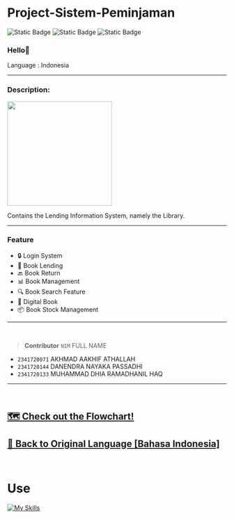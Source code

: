 
# Project-Sistem-Peminjaman 

![Static Badge](https://img.shields.io/badge/Type-System%20Information-13e600) ![Static Badge](https://img.shields.io/badge/-Assignment-red) ![Static Badge](https://img.shields.io/badge/Total%20Team-3%20Human-4a92f0)


### Hello👋

Language : Indonesia

---

### Description:
<p align="left"><img src="https://i.pinimg.com/564x/3f/4c/39/3f4c39b9d1d1f9dccd7ccd7588104988.jpg" width="240"></p>
Contains the Lending Information System, namely the Library.

---

### Feature
- 🔒 Login System
- 🤝 Book Lending
- 🔙 Book Return
- 📊 Book Management
- 🔍 Book Search Feature
- 📱 Digital Book
- 📦 Book Stock Management


---

<br>

> __Contributor__ 
> `NIM` FULL NAME
- `2341720071` AKHMAD AAKHIF ATHALLAH 
- `2341720144` DANENDRA NAYAKA PASSADHI
- `2341720133` MUHAMMAD DHIA RAMADHANIL HAQ
---

<br>

## [🗺️ Check out the Flowchart!](./project-team-flowchart.md)
## [🔁 Back to Original Language [Bahasa Indonesia]](./README.md)

<br>

# Use
[![My Skills](https://skillicons.dev/icons?i=java,vscode,git,figma)]()
